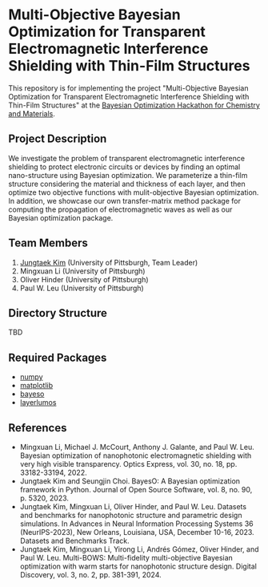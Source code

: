 # Multi-Objective Bayesian Optimization for Transparent Electromagnetic Interference Shielding with Thin-Film Structures

This repository is for implementing the project "Multi-Objective Bayesian Optimization for Transparent Electromagnetic Interference Shielding with Thin-Film Structures" at the [Bayesian Optimization Hackathon for Chemistry and Materials](https://ac-bo-hackathon.github.io/).

## Project Description

We investigate the problem of transparent electromagnetic interference shielding to protect electronic circuits or devices by finding an optimal nano-structure using Bayesian optimization. We parameterize a thin-film structure considering the material and thickness of each layer, and then optimize two objective functions with mulit-objective Bayesian optimization. In addition, we showcase our own transfer-matrix method package for computing the propagation of electromagnetic waves as well as our Bayesian optimization package.

## Team Members

1. [Jungtaek Kim](https://jungtaekkim.github.io/) (University of Pittsburgh, Team Leader)
2. Mingxuan Li (University of Pittsburgh)
3. Oliver Hinder (University of Pittsburgh)
4. Paul W. Leu (University of Pittsburgh)

## Directory Structure

TBD

## Required Packages

- [numpy](https://github.com/numpy/numpy)
- [matplotlib](https://github.com/matplotlib/matplotlib)
- [bayeso](https://github.com/jungtaekkim/bayeso)
- [layerlumos](https://github.com/Mil152/LayerLumos/tree/main)

## References

- Mingxuan Li, Michael J. McCourt, Anthony J. Galante, and Paul W. Leu. Bayesian optimization of nanophotonic electromagnetic shielding with very high visible transparency. Optics Express, vol. 30, no. 18, pp. 33182-33194, 2022.
- Jungtaek Kim and Seungjin Choi. BayesO: A Bayesian optimization framework in Python. Journal of Open Source Software, vol. 8, no. 90, p. 5320, 2023.
- Jungtaek Kim, Mingxuan Li, Oliver Hinder, and Paul W. Leu. Datasets and benchmarks for nanophotonic structure and parametric design simulations. In Advances in Neural Information Processing Systems 36 (NeurIPS-2023), New Orleans, Louisiana, USA, December 10-16, 2023. Datasets and Benchmarks Track.
- Jungtaek Kim, Mingxuan Li, Yirong Li, Andrés Gómez, Oliver Hinder, and Paul W. Leu. Multi-BOWS: Multi-fidelity multi-objective Bayesian optimization with warm starts for nanophotonic structure design. Digital Discovery, vol. 3, no. 2, pp. 381-391, 2024.
